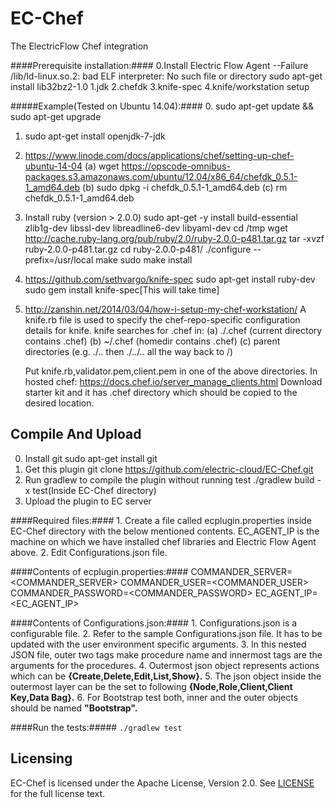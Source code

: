EC-Chef
============

The ElectricFlow Chef integration

####Prerequisite installation:####
    0.Install Electric Flow Agent
      --Failure /lib/ld-linux.so.2: bad ELF interpreter: No such file or directory
        sudo apt-get install lib32bz2-1.0
    1.jdk
    2.chefdk
    3.knife-spec
    4.knife/workstation setup

#####Example(Tested on Ubuntu 14.04):####
0. sudo apt-get update && sudo apt-get upgrade
1. sudo apt-get install openjdk-7-jdk
2. https://www.linode.com/docs/applications/chef/setting-up-chef-ubuntu-14-04
   (a) wget https://opscode-omnibus-packages.s3.amazonaws.com/ubuntu/12.04/x86_64/chefdk_0.5.1-1_amd64.deb
   (b) sudo dpkg -i chefdk_0.5.1-1_amd64.deb
   (c) rm chefdk_0.5.1-1_amd64.deb
4. Install ruby (version > 2.0.0)
   sudo apt-get -y install build-essential zlib1g-dev libssl-dev libreadline6-dev libyaml-dev
   cd /tmp
   wget http://cache.ruby-lang.org/pub/ruby/2.0/ruby-2.0.0-p481.tar.gz
   tar -xvzf ruby-2.0.0-p481.tar.gz
   cd ruby-2.0.0-p481/
   ./configure --prefix=/usr/local
   make
   sudo make install
5. https://github.com/sethvargo/knife-spec
   sudo apt-get install ruby-dev
   sudo gem install knife-spec[This will take time]
6. http://zanshin.net/2014/03/04/how-i-setup-my-chef-workstation/
   A knife.rb file is used to specify the chef-repo-specific configuration details for knife.
   knife searches for .chef in:
   (a) ./.chef (current directory contains .chef)
   (b) ~/.chef (homedir contains .chef)
   (c) parent directories (e.g. ./.. then ./../.. all the way back to /)

   Put knife.rb,validator.pem,client.pem in one of the above directories.
   In hosted chef:
   https://docs.chef.io/server_manage_clients.html
   Download starter kit and it has .chef directory which should be copied to the desired location.

## Compile And Upload ##
0. Install git
   sudo apt-get install git
1. Get this plugin
   git clone https://github.com/electric-cloud/EC-Chef.git
2. Run gradlew to compile the plugin without running test
   ./gradlew build -x test(Inside EC-Chef directory)
3. Upload the plugin to EC server

####Required files:####
    1. Create a file called ecplugin.properties inside EC-Chef directory with the below mentioned contents.
       EC_AGENT_IP is the machine on which we have installed chef libraries and Electric Flow Agent above.
    2. Edit Configurations.json file.

####Contents of ecplugin.properties:####
    COMMANDER_SERVER=<COMMANDER_SERVER>
    COMMANDER_USER=<COMMANDER_USER>
    COMMANDER_PASSWORD=<COMMANDER_PASSWORD>
    EC_AGENT_IP=<EC_AGENT_IP>

####Contents of Configurations.json:####
    1. Configurations.json is a configurable file.
    2. Refer to the sample Configurations.json file. It has to be updated with the user environment specific arguments.
    3. In this nested JSON file, outer two tags make procedure name and innermost  tags are the arguments for the procedures.
    4. Outermost json object represents actions which can be **{Create,Delete,Edit,List,Show}.**
    5. The json object inside the outermost layer can be the set to following **{Node,Role,Client,Client Key,Data Bag}.** 
    6. For Bootstrap test both, inner and the outer objects should be named **"Bootstrap".**

####Run the tests:#####
`./gradlew test`

## Licensing ##
EC-Chef is licensed under the Apache License, Version 2.0. See [LICENSE](https://github.com/electric-cloud/EC-Chef/blob/master/LICENSE) for the full license text.
